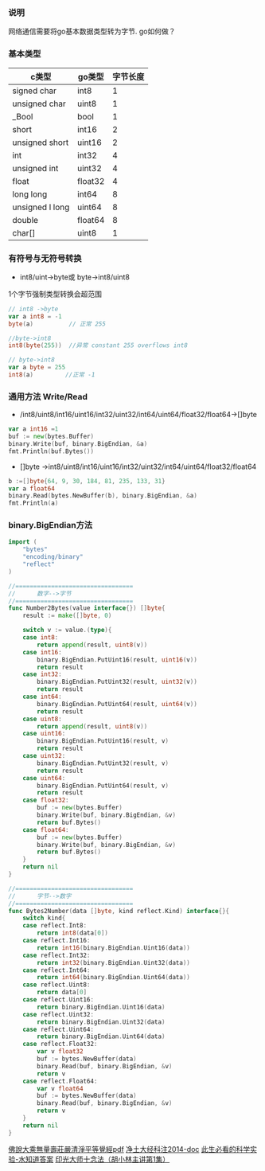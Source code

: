 ### 说明

网络通信需要将go基本数据类型转为字节. go如何做？

### 基本类型

| c类型           | go类型  | 字节长度 |
|--|--|--|
| signed char     | int8    | 1        |
| unsigned char   | uint8   | 1        |
| _Bool           | bool    | 1        |
| short           | int16   | 2        |
| unsigned short  | uint16  | 2        |
| int             | int32   | 4        |
| unsigned int    | uint32  | 4        |
| float           | float32 | 4        |
| long long       | int64   | 8        |
| unsigned l long | uint64  | 8        |
| double          | float64 | 8        |
| char[]          | uint8   | 1        |


### 有符号与无符号转换

* int8/uint->byte或 byte->int8/uint8

1个字节强制类型转换会超范围

```go
// int8 ->byte
var a int8 = -1
byte(a)          // 正常 255

//byte->int8
int8(byte(255))  //异常 constant 255 overflows int8

// byte->int8
var a byte = 255
int8(a)         //正常 -1
```

### 通用方法 Write/Read

* /int8/uint8/int16/uint16/int32/uint32/int64/uint64/float32/float64->[]byte

```go
var a int16 =1
buf := new(bytes.Buffer)
binary.Write(buf, binary.BigEndian, &a)
fmt.Println(buf.Bytes())
```

* []byte ->int8/uint8/int16/uint16/int32/uint32/int64/uint64/float32/float64

```go
b :=[]byte{64, 9, 30, 184, 81, 235, 133, 31}
var a float64
binary.Read(bytes.NewBuffer(b), binary.BigEndian, &a)
fmt.Println(a)
```

### binary.BigEndian方法


```go
import (
	"bytes"
	"encoding/binary"
	"reflect"
)

//=================================
//		数字-->字节
//=================================
func Number2Bytes(value interface{}) []byte{
	result := make([]byte, 0)

	switch v := value.(type){
	case int8:
		return append(result, uint8(v))
	case int16:
		binary.BigEndian.PutUint16(result, uint16(v))
		return result
	case int32:
		binary.BigEndian.PutUint32(result, uint32(v))
		return result
	case int64:
		binary.BigEndian.PutUint64(result, uint64(v))
		return result
	case uint8:
		return append(result, uint8(v))
	case uint16:
		binary.BigEndian.PutUint16(result, v)
		return result
	case uint32:
		binary.BigEndian.PutUint32(result, v)
		return result
	case uint64:
		binary.BigEndian.PutUint64(result, v)
		return result
	case float32:
		buf := new(bytes.Buffer)
		binary.Write(buf, binary.BigEndian, &v)
		return buf.Bytes()
	case float64:
		buf := new(bytes.Buffer)
		binary.Write(buf, binary.BigEndian, &v)
		return buf.Bytes()
	}
	return nil
}

//=================================
//		字节-->数字
//=================================
func Bytes2Number(data []byte, kind reflect.Kind) interface{}{
	switch kind{
	case reflect.Int8:
		return int8(data[0])
	case reflect.Int16:
		return int16(binary.BigEndian.Uint16(data))
	case reflect.Int32:
		return int32(binary.BigEndian.Uint32(data))
	case reflect.Int64:
		return int64(binary.BigEndian.Uint64(data))
	case reflect.Uint8:
		return data[0]
	case reflect.Uint16:
		return binary.BigEndian.Uint16(data)
	case reflect.Uint32:
		return binary.BigEndian.Uint32(data)
	case reflect.Uint64:
		return binary.BigEndian.Uint64(data)
	case reflect.Float32:
		var v float32
		buf := bytes.NewBuffer(data)
		binary.Read(buf, binary.BigEndian, &v)
		return v
	case reflect.Float64:
		var v float64
		buf := bytes.NewBuffer(data)
		binary.Read(buf, binary.BigEndian, &v)
		return v
	}
	return nil
}
```


[佛說大乘無量壽莊嚴清淨平等覺經pdf](http://doc.sxjy360.top/book/佛說大乘無量壽莊嚴清淨平等覺經(難字注音).pdf)
[净土大经科注2014-doc](http://doc.sxjy360.top/book/净土大经科注2014-doc.zip)
[此生必看的科学实验-水知道答案](http://v.youku.com/v_show/id_XMjgzMzcwNDk4OA)
[印光大师十念法（胡小林主讲第1集）](http://v.youku.com/v_show/id_XMzUwMzc4NzY4NA)
